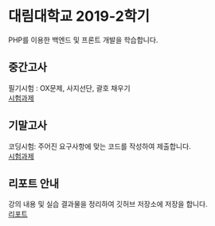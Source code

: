 # 대림대학교 2019-2학기
PHP를 이용한 백엔드 및 프론트 개발을 학습합니다.

## 중간고사
필기시험 : OX문제, 사지선단, 괄호 채우기  
[시험과제](midterm)


## 기말고사
코딩시험: 주어진 요구사항에 맞는 코드를 작성하여 제출합니다.  
[시험과제](finals)


## 리포트 안내
강의 내용 및 실습 결과물을 정리하여 깃허브 저장소에 저장을 합니다.  
[리포트](report)
